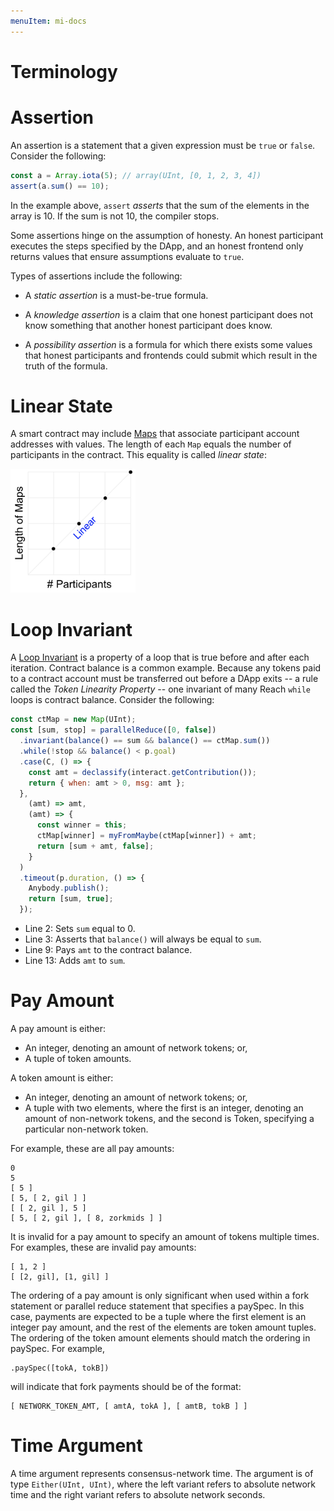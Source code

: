 ```yaml
---
menuItem: mi-docs
---
```


# Terminology

# Assertion

An assertion is a statement that a given expression must be `true` or `false`. Consider the following:

``` js nonum
const a = Array.iota(5); // array(UInt, [0, 1, 2, 3, 4])
assert(a.sum() == 10);
```

In the example above, `assert` *asserts* that the sum of the elements in the array is 10. If the sum is not 10, the compiler stops.

Some assertions hinge on the assumption of honesty. An honest participant executes the steps specified by the DApp, and an honest frontend only returns values that ensure assumptions evaluate to `true`.

Types of assertions include the following:

* A *static assertion* is a must-be-true formula. 

* A *knowledge assertion* is a claim that one honest participant does not know something that another honest participant does know. 

* A *possibility assertion* is a formula for which there exists some values that honest participants and frontends could submit which result in the truth of the formula.

# Linear State

A smart contract may include [Maps](/en/essentials/backend-programming/reach-types/#map) that associate participant account addresses with values. The length of each `Map` equals the number of participants in the contract. This equality is called *linear state*:

<div><img src="linear-state.png" class="img-fluid my-4 d-block" width=200 height=198 loading="lazy"></div>

# Loop Invariant

A [Loop Invariant](https://en.wikipedia.org/wiki/Loop_invariant) is a property of a loop that is true before and after each iteration. Contract balance is a common example. Because any tokens paid to a contract account must be transferred out before a DApp exits -- a rule called the *Token Linearity Property* -- one invariant of many Reach `while` loops is contract balance. Consider the following:

``` js
const ctMap = new Map(UInt);
const [sum, stop] = parallelReduce([0, false])
  .invariant(balance() == sum && balance() == ctMap.sum())
  .while(!stop && balance() < p.goal)
  .case(C, () => {
    const amt = declassify(interact.getContribution());
    return { when: amt > 0, msg: amt };
  },
    (amt) => amt,
    (amt) => {
      const winner = this;
      ctMap[winner] = myFromMaybe(ctMap[winner]) + amt;
      return [sum + amt, false];
    }
  )
  .timeout(p.duration, () => {
    Anybody.publish();
    return [sum, true];
  });
```

* Line 2: Sets `sum` equal to 0.
* Line 3: Asserts that `balance()` will always be equal to `sum`.
* Line 9: Pays `amt` to the contract balance.
* Line 13: Adds `amt` to `sum`.

# Pay Amount

A pay amount is either:

* An integer, denoting an amount of network tokens; or,
* A tuple of token amounts.

A token amount is either:

* An integer, denoting an amount of network tokens; or,
* A tuple with two elements, where the first is an integer, denoting an amount of non-network tokens, and the second is Token, specifying a particular non-network token.

For example, these are all pay amounts:

``` nonum
0
5
[ 5 ]
[ 5, [ 2, gil ] ]
[ [ 2, gil ], 5 ]
[ 5, [ 2, gil ], [ 8, zorkmids ] ]
```

It is invalid for a pay amount to specify an amount of tokens multiple times. For examples, these are invalid pay amounts:

``` nonum
[ 1, 2 ]
[ [2, gil], [1, gil] ]
```

The ordering of a pay amount is only significant when used within a fork statement or parallel reduce statement that specifies a paySpec. In 
this case, payments are expected to be a tuple where the first element is an integer pay amount, and the rest of the elements are token amount tuples. The ordering of the token amount elements should match the ordering in paySpec. For example,

``` nonum
.paySpec([tokA, tokB])
```

will indicate that fork payments should be of the format:

``` nonum
[ NETWORK_TOKEN_AMT, [ amtA, tokA ], [ amtB, tokB ] ]
```

# Time Argument

A time argument represents consensus-network time. The argument is of type `Either(UInt, UInt)`, where the left variant refers to absolute network time and the right variant refers to absolute network seconds.
